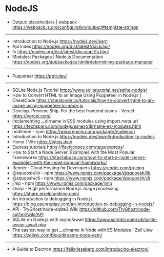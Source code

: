 # NodeJS

* Output: placeholders | webpack <https://webpack.js.org/configuration/output/#template-strings>

---

* Introduction to Node.js <https://nodejs.dev/learn>
* Api index <https://nodejs.org/dist/latest/docs/api/>
* fs <https://nodejs.org/dist/latest/docs/api/fs.html>
* Modules: Packages | Node.js Documentation <https://nodejs.org/api/packages.html#determining-package-manager> 

---
* Puppeteer <https://pptr.dev/>

---

* SQLite Node.js Tutorial <https://www.sqlitetutorial.net/sqlite-nodejs/>
* How to Convert HTML to an Image Using Puppeteer in Node.js | CheatCode <https://cheatcode.co/tutorials/how-to-convert-html-to-an-image-using-puppeteer-in-node-js>
* Develop. Preview. Ship. For the best frontend teams – Vercel <https://vercel.com/>
* Implementing __dirname in ES6 modules using import.meta.url <https://techsparx.com/nodejs/esnext/dirname-es-modules.html>
* nodemon - npm <https://www.npmjs.com/package//nodemon>
* Introduction to Node.js <https://nodejs.dev/learn/introduction-to-nodejs>
* Home | Vite <https://vitejs.dev/>
* Express tutorials <https://flaviocopes.com/tags/express/>
* How to Start a Node Server: Examples with the Most Popular Frameworks <https://stackabuse.com/how-to-start-a-node-server-examples-with-the-most-popular-frameworks/>
* Render · Cloud Hosting for Developers <https://render.com/pricing>
* @squoosh/lib - npm <https://www.npmjs.com/package/@squoosh/lib>
* @squoosh/cli - npm <https://www.npmjs.com/package/@squoosh/cli>
* jimp - npm <https://www.npmjs.com/package/jimp>
* sharp - High performance Node.js image processing <https://sharp.pixelplumbing.com/>
* An introduction to debugging in Node.js <https://blog.openreplay.com/an-introduction-to-debugging-in-nodejs/>
* API · TryGhost/node-sqlite3 Wiki <https://github.com/TryGhost/node-sqlite3/wiki/API>
* SQLite on Node.js with async/await <https://www.scriptol.com/sql/sqlite-async-await.php>
* The easiest way to get __dirname in Node with ES Modules | Zell Liew <https://zellwk.com/blog/dirname-node-esm/>

---

* A Guide to Electron <https://felixrieseberg.com/introducing-electron/>
